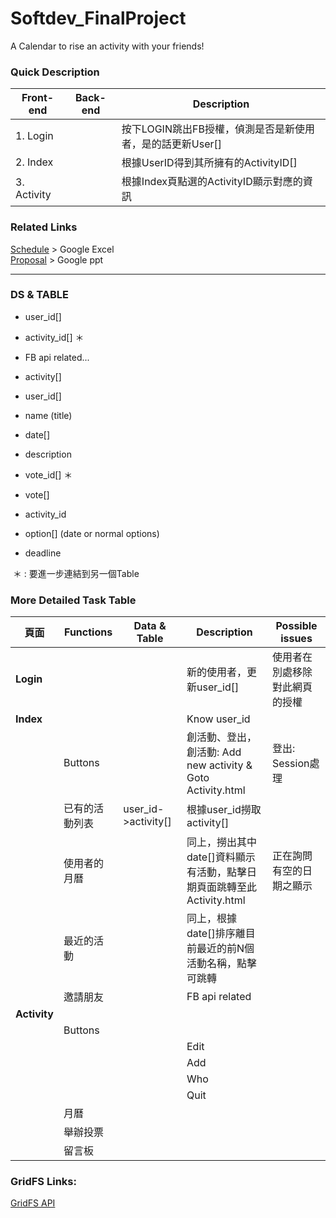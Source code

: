 # Softdev_FinalProject
A Calendar to rise an activity with your friends!

### Quick Description
|Front-end|Back-end|  Description|
|---|---|---|
|1. Login |      | 按下LOGIN跳出FB授權，偵測是否是新使用者，是的話更新User[]|  
|2. Index |   | 根據UserID得到其所擁有的ActivityID[]|
|3. Activity|  |根據Index頁點選的ActivityID顯示對應的資訊|
   
### Related Links
[Schedule](https://docs.google.com/spreadsheets/d/1GxFBWrU8EeRcVnmUgGawMmm-SkN5xOC_EGeLNZuciG4/edit#gid=0) > Google Excel  
[Proposal](https://docs.google.com/presentation/d/1vIZllEucLzMFveREy1tzNzQ3Ns_4z9EY_lqPMFy2E8I/edit#slide=id.g1957550c04_0_0)  > Google ppt


---  

### DS & TABLE
  - user_id[]
   - activity_id[]   ＊
   - FB api related...
  
  - activity[]
   - user_id[]
   - name (title)
   - date[]
   - description
   - vote_id[]    ＊
  
  - vote[]
   - activity_id
   - option[]  (date or normal options)
   - deadline
  
  ＊ : 要進一步連結到另一個Table

### More Detailed Task Table

|頁面|Functions|Data & Table|Description|Possible issues|
|---|---|---|---|---|
|**Login**|||新的使用者，更新user_id[]|使用者在別處移除對此網頁的授權|
|**Index**|||Know user_id||
||Buttons||創活動、登出，創活動: Add new activity & Goto Activity.html|登出: Session處理|  
||已有的活動列表|user_id->activity[]|根據user_id撈取activity[]||  
||使用者的月曆||同上，撈出其中date[]資料顯示有活動，點擊日期頁面跳轉至此Activity.html|正在詢問有空的日期之顯示|
||最近的活動||同上，根據date[]排序離目前最近的前N個活動名稱，點擊可跳轉||
||邀請朋友||FB api related||
|**Activity**|||||
||Buttons||||
||||Edit||
||||Add||
||||Who||
||||Quit||
||月曆||||
||舉辦投票||||
||留言板||||


### GridFS Links:
[GridFS API](http://mongodb.github.io/node-mongodb-native/2.2/tutorials/gridfs/streaming/)




